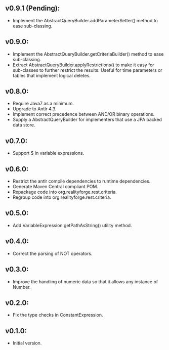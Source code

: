 ## v0.9.1 (Pending):

* Implement the AbstractQueryBuilder.addParameterSetter() method to ease sub-classing.

## v0.9.0:

* Implement the AbstractQueryBuilder.getCriteriaBuilder() method to ease sub-classing.
* Extract AbstractQueryBuilder.applyRestrictions() to make it easy for sub-classes to
  further restrict the results. Useful for time parameters or tables that implement
  logical deletes.

## v0.8.0:

* Require Java7 as a minimum.
* Upgrade to Antlr 4.3.
* Implement correct precedence between AND/OR binary operations.
* Supply a AbstractQueryBuilder for implementers that use a JPA backed data store.

## v0.7.0:

* Support $ in variable expressions.

## v0.6.0:

* Restrict the antlr compile dependencies to runtime dependencies.
* Generate Maven Central compliant POM.
* Repackage code into org.realityforge.rest.criteria.
* Regroup code into org.realityforge.rest.criteria.

## v0.5.0:

* Add VariableExpression.getPathAsString() utility method.

## v0.4.0:

* Correct the parsing of NOT operators.

## v0.3.0:

* Improve the handling of numeric data so that it allows any instance of Number.

## v0.2.0:

* Fix the type checks in ConstantExpression.

## v0.1.0:

* Initial version.
